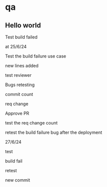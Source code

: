# qa

Hello world
-----------

Test build failed

at 25/6/24

Test the build failure use case

new lines added

test reviewer

Bugs retesting

commit count

req change

Approve PR

test the req change count

retest the build failure bug after the deployment

27/6/24

test

build fail

retest

new commit